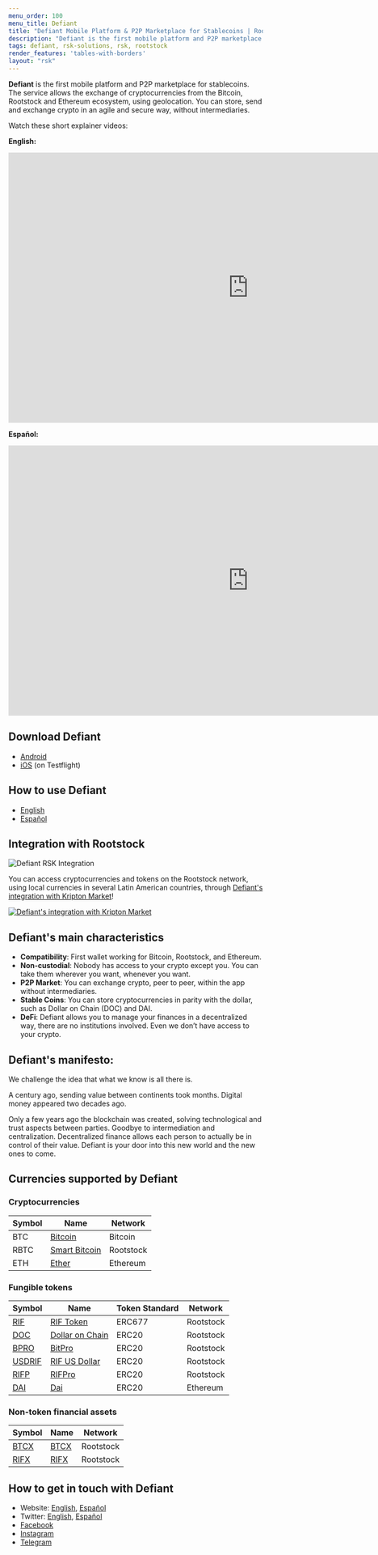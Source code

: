 ```yaml
---
menu_order: 100
menu_title: Defiant
title: "Defiant Mobile Platform & P2P Marketplace for Stablecoins | Rootstock"
description: "Defiant is the first mobile platform and P2P marketplace for stablecoins"
tags: defiant, rsk-solutions, rsk, rootstock
render_features: 'tables-with-borders'
layout: "rsk"
---
```


**Defiant** is the first mobile platform and P2P marketplace for stablecoins.
The service allows the exchange of cryptocurrencies from the Bitcoin, Rootstock and Ethereum ecosystem, using geolocation.
You can store, send and exchange crypto in an agile and secure way, without intermediaries.


Watch these short explainer videos:

**English:**

<div class="video-container">
  <iframe width="949" height="534" src="https://youtube.com/embed/wjNjYbkRZ2A"   frameborder="0" allow="accelerometer; autoplay; encrypted-media; gyroscope; picture-in-picture" allowfullscreen></iframe>
</div>

**Español:**

<div class="video-container">
  <iframe width="949" height="534" src="https://youtube.com/embed/_s32rKrmJ0A" frameborder="0" allow="accelerometer; autoplay; encrypted-media; gyroscope; picture-in-picture" allowfullscreen></iframe>
</div>

## Download Defiant

- [Android](https://play.google.com/store/apps/details?id=ar.com.andinasmart.defiant&hl=en)
- [iOS](https://testflight.apple.com/join/nuboBx5F) (on Testflight)

## How to use Defiant

- [English](https://defiantapp.tech/wp-content/uploads/2020/08/android_eng.pdf)
- [Español](https://defiantapp.tech/wp-content/uploads/2020/07/Guia-Defiant-Android.pdf )

## Integration with Rootstock

![Defiant RSK Integration](/assets/img/solutions/defiant/defiant-rsk.png)

You can access cryptocurrencies and tokens on the Rootstock network,
using local currencies in several Latin American countries,
through [Defiant's integration with Kripton Market](/solutions/kriptonmarket/#integration-with-rsk)!

[![Defiant's integration with Kripton Market](/assets/img/solutions/kriptonmarket/integration-diagram.jpg)](/solutions/kriptonmarket/#integration-with-rsk)

## Defiant's main characteristics

- **Compatibility**: First wallet working for Bitcoin, Rootstock, and Ethereum.
- **Non-custodial**: Nobody has access to your crypto except you. You can take them wherever you want, whenever you want.
- **P2P Market**: You can exchange crypto, peer to peer, within the app without intermediaries.
- **Stable Coins**: You can store cryptocurrencies in parity with the dollar, such as Dollar on Chain (DOC) and DAI.
- **DeFi**: Defiant allows you to manage your finances in a decentralized way, there are no institutions involved. Even we don’t have access to your crypto.


## Defiant's manifesto:

We challenge the idea that what we know is all there is.

A century ago, sending value between continents took months. Digital money appeared two decades ago.

Only a few years ago the blockchain was created, solving technological and trust aspects between parties. Goodbye to intermediation and centralization.
Decentralized finance allows each person to actually be in control of their value.
Defiant is your door into this new world and the new ones to come.

## Currencies supported by Defiant

### Cryptocurrencies

| Symbol | Name | Network |
| --- | --- | --- |
| BTC | [Bitcoin](https://bitcoin.org/bitcoin.pdf) | Bitcoin |
| RBTC | [Smart Bitcoin](https://developers.rsk.co/rsk/rbtc/) | Rootstock |
| ETH | [Ether](https://ethereum.org/en/eth/) | Ethereum |

### Fungible tokens

| Symbol | Name | Token Standard | Network |
| --- | --- | --- | --- |
| [RIF](https://explorer.rootstock.io/address/0x2acc95758f8b5f583470ba265eb685a8f45fc9d5) | [RIF Token](https://developers.rsk.co/rif/token/) | ERC677 | Rootstock |
| [DOC](https://explorer.rootstock.io/address/0xe700691da7b9851f2f35f8b8182c69c53ccad9db) | [Dollar on Chain](https://moneyonchain.com/doc-stablecoin/) | ERC20 | Rootstock |
| [BPRO](https://explorer.rootstock.io/address/0x440cd83c160de5c96ddb20246815ea44c7abbca8) | [BitPro](https://moneyonchain.com/bpro-token/) | ERC20 | Rootstock |
| [USDRIF](https://explorer.rsk.co/address/0x3a15461d8ae0f0fb5fa2629e9da7d66a794a6e37) | [RIF US Dollar](https://rif.moneyonchain.com/metrics) | ERC20 | Rootstock |
| [RIFP](https://explorer.rootstock.io/address/0xf4d27c56595ed59b66cc7f03cff5193e4bd74a61) | [RIFPro](https://rif.moneyonchain.com/metrics) | ERC20 | Rootstock |
| [DAI](https://etherscan.io/token/0x6b175474e89094c44da98b954eedeac495271d0f) | [Dai](https://makerdao.com/) | ERC20 | Ethereum |

### Non-token financial assets

| Symbol | Name | Network |
| --- | --- | --- |
| [BTCX](https://explorer.rootstock.io/address/0xf773b590af754d597770937fa8ea7abdf2668370) | [BTCX](https://moneyonchain.com/) | Rootstock |
| [RIFX](https://explorer.rootstock.io/address/0xcff3fcaec2352c672c38d77cb1a064b7d50ce7e1) | [RIFX](https://rif.moneyonchain.com/metrics) | Rootstock |

## How to get in touch with Defiant

- Website: [English](https://defiantapp.tech/home/), [Español](http://www.defiantapp.tech)
- Twitter: [English](https://twitter.com/@defiantapp_EN), [Español](https://twitter.com/@defiantapp)
- [Facebook](https://facebook.com/defiantapp)
- [Instagram](https://instagram.com/defiant_app)
- [Telegram](https://t.me/DefiantES)

